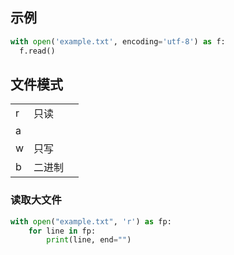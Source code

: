 ## 示例

```python
with open('example.txt', encoding='utf-8') as f:
  f.read()
```



## 文件模式

|      |        |      |
| ---- | ------ | ---- |
| r    | 只读   |      |
| a    |        |      |
| w    | 只写   |      |
| b    | 二进制 |      |



### 读取大文件

```python
with open("example.txt", 'r') as fp:
    for line in fp:
        print(line, end="")
```

